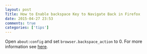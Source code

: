 ```yaml
---
layout: post
Title: How to Enable backspace Key to Navigate Back in Firefox
date: 2015-04-27 23:53
comments: true
categories: ['tips']
---
```


Open `about:config` and set `browser.backspace_action` to 0.
For more information see [here](http://kb.mozillazine.org/Browser.backspace_action).


